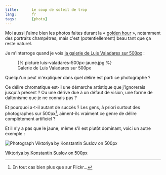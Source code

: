 ```yaml
---
title:      Le coup de soleil de trop
lang:       fr
tags:       [photo]
---
```


Moi aussi j'aime bien les photos faites durant la « [golden hour](http://phototrend.fr/2009/06/mp-36-the-golden-hours-les-meilleurs-moments-de-la-journee-pour-la-photo/) », notamment des portraits champêtres, mais c'est (potentiellement) beau tant que ça reste naturel.

Je m'interroge quand je vois [la galerie de Luis Valadares sur 500px](https://500px.com/LuisValadares) :

<figure>
  {% picture luis-valadares-500px-jaune.jpg %}
  <figcaption>
    Galerie de Luis Valadares sur 500px
  </figcaption>
</figure>

Quelqu'un peut m'expliquer dans quel délire est parti ce photographe ?

Ce délire chromatique est-il une démarche artistique que j'ignorerais jusqu'à présent ? Ou une dérive due à un défaut de vision, une forme de daltonisme que je ne connais pas ?

Et pourquoi a-t-il autant de succès ? Les gens, à priori surtout des photographes sur 500px[^1], aiment-ils vraiment ce genre de délire complètement artificiel ?

[^1]: En tout cas bien plus que sur Flickr…

Et il n'y a pas que le jaune, même s'il est plutôt dominant, voici un autre exemple :

<div class="pixels-photo">
  <p><img src="https://drscdn.500px.org/photo/107479831/m%3D900/f16399b14477a903b6c5280af86ae825" alt="Photograph Viktoriya by Konstantin Suslov on 500px"></p>
  <a href="https://500px.com/photo/107479831/viktoriya-by-konstantin-suslov">Viktoriya by Konstantin Suslov on 500px</a>
</div>
<script type="text/javascript" src="https://500px.com/embed.js"></script>
